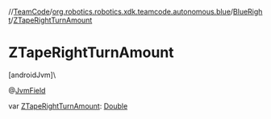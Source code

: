//[TeamCode](../../../index.md)/[org.robotics.robotics.xdk.teamcode.autonomous.blue](../index.md)/[BlueRight](index.md)/[ZTapeRightTurnAmount](-z-tape-right-turn-amount.md)

# ZTapeRightTurnAmount

[androidJvm]\

@[JvmField](https://kotlinlang.org/api/latest/jvm/stdlib/kotlin.jvm/-jvm-field/index.html)

var [ZTapeRightTurnAmount](-z-tape-right-turn-amount.md): [Double](https://kotlinlang.org/api/latest/jvm/stdlib/kotlin/-double/index.html)

